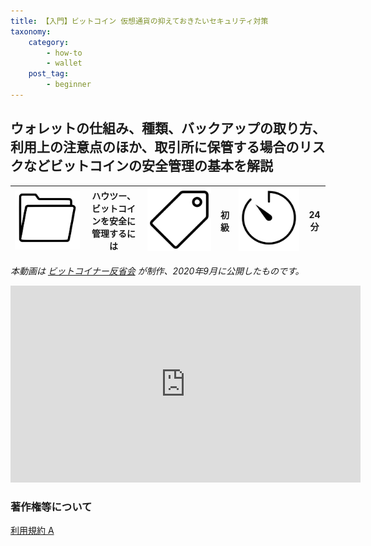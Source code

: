 ```yaml
---
title: 【入門】ビットコイン 仮想通貨の抑えておきたいセキュリティ対策
taxonomy:
    category:
        - how-to
        - wallet
    post_tag:
        - beginner
---
```


## ウォレットの仕組み、種類、バックアップの取り方、利用上の注意点のほか、取引所に保管する場合のリスクなどビットコインの安全管理の基本を解説

|  ![Category](/_images/category.png)  |  ハウツー、ビットコインを安全に管理するには |  ![Tag](/_images/tag.png)  |  初級  | ![Time](/_images/timer.png)  |  24分  |
| ---- | ---- | ---- | ---- | ---- | ---- |

*本動画は [ビットコイナー反省会](https://www.youtube.com/channel/UCRP9Ij6gL9IViB7MS3Ez9aw) が制作、2020年9月に公開したものです。*

<center><iframe width="560" height="315" src="https://www.youtube.com/embed/GxSAFp7hJSo" title="YouTube video player" frameborder="0" allow="accelerometer; autoplay; clipboard-write; encrypted-media; gyroscope; picture-in-picture" allowfullscreen="" ></iframe></center>


### 著作権等について
[利用規約 A](https://lostinbitcoin.jp/copyright/#uaa)
